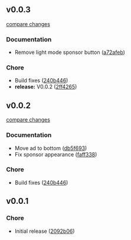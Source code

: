 
## v0.0.3

[compare changes](https://github.com/schoero/vscode-tailwindcss-syntax-highlighting/compare/v0.0.1...v0.0.3)

### Documentation

- Remove light mode sponsor button ([a72afeb](https://github.com/schoero/vscode-tailwindcss-syntax-highlighting/commit/a72afeb))

### Chore

- Build fixes ([240b446](https://github.com/schoero/vscode-tailwindcss-syntax-highlighting/commit/240b446))
- **release:** V0.0.2 ([2ff4265](https://github.com/schoero/vscode-tailwindcss-syntax-highlighting/commit/2ff4265))

## v0.0.2

[compare changes](https://github.com/schoero/vscode-tailwindcss-syntax-highlighting/compare/v0.0.1...v0.0.2)

### Documentation

- Move ad to bottom ([db5f693](https://github.com/schoero/vscode-tailwindcss-syntax-highlighting/commit/db5f693))
- Fix sponsor appearance ([faff338](https://github.com/schoero/vscode-tailwindcss-syntax-highlighting/commit/faff338))

### Chore

- Build fixes ([240b446](https://github.com/schoero/vscode-tailwindcss-syntax-highlighting/commit/240b446))

## v0.0.1

### Chore

- Initial release ([2092b06](https://github.com/schoero/vscode-tailwindcss-syntax-highlighting/commit/2092b06))
